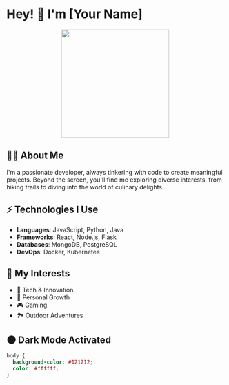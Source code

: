 # Hey! 👋 I'm [Your Name]

<div align="center">
  <img src="https://github.com/YourUsername.png" width="250" height="250" />
</div>

## 👨‍💻 About Me

I'm a passionate developer, always tinkering with code to create meaningful projects. Beyond the screen, you'll find me exploring diverse interests, from hiking trails to diving into the world of culinary delights.

## ⚡ Technologies I Use

- **Languages**: JavaScript, Python, Java
- **Frameworks**: React, Node.js, Flask
- **Databases**: MongoDB, PostgreSQL
- **DevOps**: Docker, Kubernetes

## 🌌 My Interests

- 🚀 Tech & Innovation
- 🌱 Personal Growth
- 🎮 Gaming
- 🏞️ Outdoor Adventures

## 🌑 Dark Mode Activated

```css
body {
  background-color: #121212;
  color: #ffffff;
}
